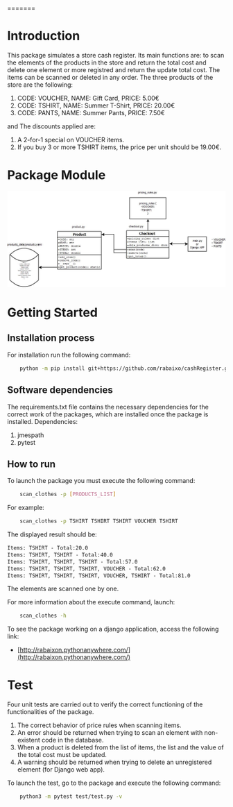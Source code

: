 =======

# Introduction
This package simulates a store cash register. Its main functions are: to scan the elements of the products in the store and return the total cost and delete one element or more registred and return the update total cost. The items can be scanned or deleted in any order.
The three products of the store are the following:

1. CODE: VOUCHER, NAME: Gift Card, PRICE: 5.00€
2. CODE: TSHIRT, NAME: Summer T-Shirt, PRICE: 20.00€
3. CODE: PANTS, NAME: Summer Pants, PRICE: 7.50€

and The discounts applied are:

1. A 2-for-1 special on VOUCHER items.
2. If you buy 3 or more TSHIRT items, the price per unit should be 19.00€.

# Package Module

![](cashRegister.jpeg)

# Getting Started

##	Installation process
For installation run the following command:

```bash
    python -m pip install git+https://github.com/rabaixo/cashRegister.git
```

## Software dependencies
The requirements.txt file contains the necessary dependencies for the correct work of the packages, which are installed once the package is installed.
Dependencies:

1.	jmespath
2.	pytest

## How to run
To launch the package you must execute the following command:

```bash
    scan_clothes -p [PRODUCTS_LIST]
```

For example:

```bash
    scan_clothes -p TSHIRT TSHIRT TSHIRT VOUCHER TSHIRT
```

The displayed result should be:

    Items: TSHIRT - Total:20.0
    Items: TSHIRT, TSHIRT - Total:40.0
    Items: TSHIRT, TSHIRT, TSHIRT - Total:57.0
    Items: TSHIRT, TSHIRT, TSHIRT, VOUCHER - Total:62.0
    Items: TSHIRT, TSHIRT, TSHIRT, VOUCHER, TSHIRT - Total:81.0

The elements are scanned one by one.

For more information about the execute command, launch:

```bash
    scan_clothes -h
```

To see the package working on a django application, access the following link:

- [http://rabaixon.pythonanywhere.com/](http://rabaixon.pythonanywhere.com/)


#  Test
Four unit tests are carried out to verify the correct functioning of the functionalities of the package.

1. The correct behavior of price rules when scanning items.
2. An error should be returned when trying to scan an element with non-existent code in the database.
3. When a product is deleted from the list of items, the list and the value of the total cost must be updated.
4. A warning should be returned when trying to delete an unregistered element (for Django web app).

To launch the test, go to the package and execute the following command:

```bash
    python3 -m pytest test/test.py -v
```

